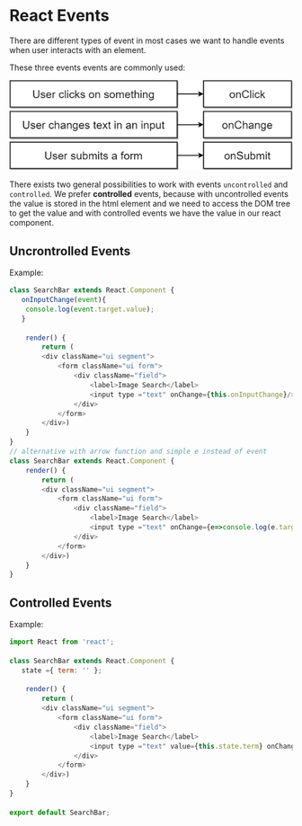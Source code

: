 # React Events

There are different types of event in most cases we want to handle events when user interacts with an element.

These three events events are commonly used:

![Events](img/react/diagrams-08-events.png)

There exists two general possibilities to work with events `uncontrolled` and `controlled`. We prefer **controlled** events, because with uncontrolled events the value is stored in the html element and we need to access the DOM tree to get the value and with controlled events we have the value in our react component.

## Uncrontrolled Events

Example:

````js
class SearchBar extends React.Component {
   onInputChange(event){
    console.log(event.target.value);
   }
   
    render() {
        return (
        <div className="ui segment">
            <form className="ui form">
                <div className="field">
                    <label>Image Search</label>
                    <input type ="text" onChange={this.onInputChange}/>
                </div>
            </form>
        </div>)
    }
}
// alternative with arrow function and simple e instead of event
class SearchBar extends React.Component {   
    render() {
        return (
        <div className="ui segment">
            <form className="ui form">
                <div className="field">
                    <label>Image Search</label>
                    <input type ="text" onChange={e=>console.log(e.target.value)}/>
                </div>
            </form>
        </div>)
    }
}

````

## Controlled Events

Example:

````js
import React from 'react';

class SearchBar extends React.Component {
   state ={ term: '' };
   
    render() {
        return (
        <div className="ui segment">
            <form className="ui form">
                <div className="field">
                    <label>Image Search</label>
                    <input type ="text" value={this.state.term} onChange={e=>this.setState({term : e.target.value})}/>
                </div>
            </form>
        </div>)
    }
}

export default SearchBar;
````
